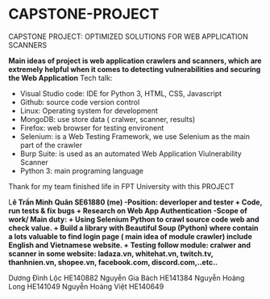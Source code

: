 # CAPSTONE-PROJECT
CAPSTONE PROJECT: OPTIMIZED SOLUTIONS FOR WEB APPLICATION SCANNERS

**Main ideas of project is web application crawlers and scanners, which are extremely helpful when it comes to detecting vulnerabilities and securing the Web Application**
Tech talk: 
  - Visual Studio code:  IDE for Python 3, HTML, CSS, Javascript
  - Github: source code version control
  - Linux: Operating system for development
  - MongoDB: use store data ( cralwer, scanner, results)
  - Firefox: web browser for testing environent
  - Selenium: is a Web Testing Framework, we use Selenium as the main part of the crawler
  - Burp Suite: is used as an automated Web Application Viulnerability Scanner
  - Python 3: main programing language

Thank for my team finished life in FPT University with this PROJECT

L**ê Trần Minh Quân SE61880 (me)
      -Position: deverloper and tester
        + Code, run tests & fix bugs
        + Research on Web App Authentication
      -Scope of work/ Main duty:
        + Using Selenium Python to crawl source code web and check value.
        + Build a library with Beautiful Soup (Python) where contain a lots valuable to find login page ( main idea of module crawler) include English and Vietnamese website.
        + Testing follow module: cralwer and scanner in some website: ladaza.vn, whitehat.vn, twitch.tv, thanhnien.vn, shopee.vn, facebook.com, discord.com,..etc..**
        
        
Dương Đình Lộc HE140882
Nguyễn Gia Bách HE141384
Nguyễn Hoàng Long HE141049
Nguyễn Hoàng Việt HE140649


